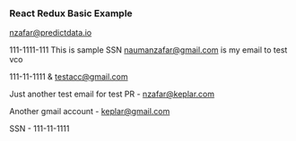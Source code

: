 ### React Redux Basic Example

nzafar@predictdata.io

111-1111-111 This is sample SSN
naumanzafar@gmail.com is my email to test vco

111-11-1111 & testacc@gmail.com

Just another test email for test PR - nzafar@keplar.com

Another gmail account - keplar@gmail.com

SSN - 111-11-1111
